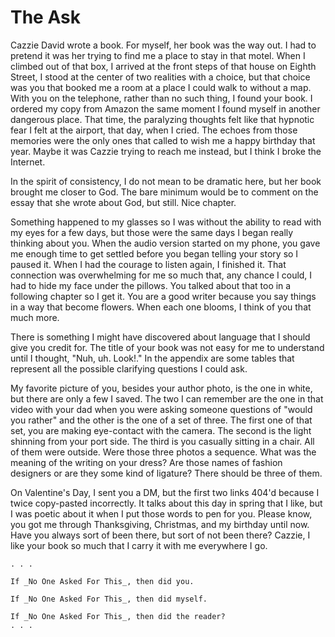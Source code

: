 # The Ask

Cazzie David wrote a book. For myself, her book was the way out. I had to pretend it was her trying to find me a place to stay in that motel. When I climbed out of that box, I arrived at the front steps of that house on Eighth Street, I stood at the center of two realities with a choice, but that choice was you that booked me a room at a place I could walk to without a map. With you on the telephone, rather than no such thing, I found your book. I ordered my copy from Amazon the same moment I found myself in another dangerous place. That time, the paralyzing thoughts felt like that hypnotic fear I felt at the airport, that day, when I cried. The echoes from those memories were the only ones that called to wish me a happy birthday that year. Maybe it was Cazzie trying to reach me instead, but I think I broke the Internet.

In the spirit of consistency, I do not mean to be dramatic here, but her book brought me closer to God. The bare minimum would be to comment on the essay that she wrote about God, but still. Nice chapter.

Something happened to my glasses so I was without the ability to read with my eyes for a few days, but those were the same days I began really thinking about you. When the audio version started on my phone, you gave me enough time to get settled before you began telling your story so I paused it. When I had the courage to listen again, I finished it. That connection was overwhelming for me so much that, any chance I could, I had to hide my face under the pillows. You talked about that too in a following chapter so I get it. You are a good writer because you say things in a way that become flowers. When each one blooms, I think of you that much more.

There is something I might have discovered about language that I should give you credit for. The title of your book was not easy for me to understand until I thought, "Nuh, uh. Look!." In the appendix are some tables that represent all the possible clarifying questions I could ask.

My favorite picture of you, besides your author photo, is the one in white, but there are only a few I saved. The two I can remember are the one in that video with your dad when you were asking someone questions of "would you rather" and the other is the one of a set of three. The first one of that set, you are making eye-contact with the camera. The second is the light shinning from your port side. The third is you casually sitting in a chair. All of them were outside. Were those three photos a sequence. What was the meaning of the writing on your dress? Are those names of fashion designers or are they some kind of ligature? There should be three of them.

On Valentine's Day, I sent you a DM, but the first two links 404'd because I twice copy-pasted incorrectly. It talks about this day in spring that I like, but I was poetic about it when I put those words to pen for you. Please know, you got me through Thanksgiving, Christmas, and my birthday until now. Have you always sort of been there, but sort of not been there? Cazzie, I like your book so much that I carry it with me everywhere I go.

```text
. . .

If _No One Asked For This_, then did you.

If _No One Asked For This_, then did myself.

If _No One Asked For This_, then did the reader?
. . .
```
